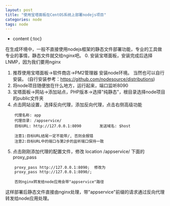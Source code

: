 ```yaml
---
layout: post
title: "使用宝塔面板在CentOS系统上部署nodejs项目"
categories: node
tags: node
---
```


* content
{:toc}

在生成环境中，一般不直接使用nodejs框架的静态文件部署功能，专业的工具做专业的事情，静态文件就交给nginx吧。
0. 安装宝塔面板，安装完成后选择LNMP，因为我们要用nginx
1. 推荐使用宝塔面板->软件商店->PM2管理器 安装node环境。 当然也可以自行安装。
	(自行安装参考：https://github.com/nodesource/distributions)
2. 将node项目随便放在什么地方，运行起来，端口监听8090
3. 宝塔面板->网站->添加站点，PHP版本->选择"纯静态"，根目录选择node项目的public文件夹
4. 点击网站设置，选择反向代理，添加反向代理，点击右侧高级功能
```
	代理名称: app
	代理目录: /appservice/
	目标URL: http://127.0.0.1:8090		发送域名: $host

	注意1:目标URL结尾一定不能带/, 否则会报错	
	注意2:目标URL中的端口与第2步的监听端口保持一致
```

5. 点击刚刚添加代理的配置文件，修改 location /appservice/ 下面的 proxy_pass
```
	proxy_pass http://127.0.0.1:8090;  修改为
	proxy_pass http://127.0.0.1:8090/;
	
	否则nginx转发给node应用会带"appservice"路径
```

这样部署后静态文件直接由nginx处理，带"appservice"前缀的请求通过反向代理转发给node应用处理。